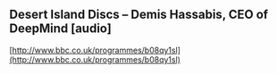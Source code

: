 ## Desert Island Discs – Demis Hassabis, CEO of DeepMind [audio]
  
  [http://www.bbc.co.uk/programmes/b08qy1sl](http://www.bbc.co.uk/programmes/b08qy1sl)